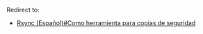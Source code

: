 Redirect to:

*   [Rsync (Español)#Como herramienta para copias de seguridad](/index.php/Rsync_(Espa%C3%B1ol)#Como_herramienta_para_copias_de_seguridad "Rsync (Español)")